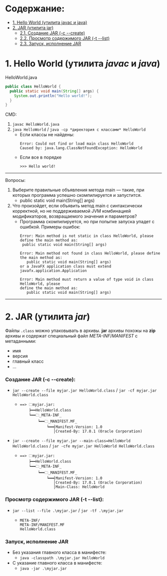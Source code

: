 # Содержание:
+ [1. Hello World (утилита javac и java)](#-1-hello-world-утилита-javac-и-java)
+ [2. JAR (утилита jar)](#-2-jar-(утилита-jar))
  + [2.1. Создание JAR (-c --create)](#создание-jar--c---create)
  + [2.2. Просмотр содержимого JAR (-t --list)](#просмотр-содержимого-jar--t---list)
  + [2.3. Запуск, исполнение JAR](#запуск-исполнение-jar)

# 1. Hello World (утилита _javac_ и _java_)
HelloWorld.java
```java
public class HelloWorld {
  public static void main(String[] args) {
    System.out.println("Hello world!");
  }
}
```
CMD:
1. `javac HelloWorld.java`
2. `java HelloWorld` / `java -cp *директория с классами* HelloWorld `
   + Если классы не найдены:
     ```
     Error: Could not find or load main class HelloWorld
     Caused by: java.lang.ClassNotFoundException: HelloWorld
     ```
   + Если все в порядке
      ```
      >>> Hello world!
      ```
---
Вопросы:
  1. Выберите правильные объявления метода main — такие, при которых программа успешно скомпилируется и запустится.
      + public static void main(String[] args)
  2. Что произойдет, если объявить метод main с синтаксически корректной, но не поддерживаемой JVM комбинацией модификаторов, возвращаемого значения и параметров?
      + Программа скомпилируется, но при попытке запуска упадет с ошибкой. Примеры ошибок:
        ```
        Error: Main method is not static in class HelloWorld, please define the main method as:
         public static void main(String[] args)
        ```
        ```
        Error: Main method not found in class HelloWorld, please define the main method as:
           public static void main(String[] args)
        or a JavaFX application class must extend javafx.application.Application
        ```
        ```
        Error: Main method must return a value of type void in class HelloWorld, please
        define the main method as:
           public static void main(String[] args)
        ```
---
# 2. JAR (утилита _jar_)
Файлы `.class` можно упаковывать в архивы.
**jar** архивы похожы на **zip** архивы и содержат специальный файл _META-INF_/_MANIFEST_ с метаданными:
  + имя
  + версия
  + главный класс
  + ...

### Создание JAR (-c --create):
+ `jar --create --file myjar.jar HelloWorld.class` / `jar -cf myjar.jar HelloWorld.class`
  + ```
    ==> 🗀myjar.jar:
        ┝━━HelloWorld.class
        ┕━━🗀_META-INF_
            ┕━━🗀_MANIFEST.MF_
                ┕━━┥Manifest-Version: 1.0
                   │Created-By: 17.0.1 (Oracle Corporation)
    ```
+ `jar --create --file myjar.jar --main-class=HelloWorld HelloWorld.class` / `jar -cfe myjar.jar HelloWorld HelloWorld.class`
  + ```
    ==> 🗀myjar.jar:
        ┝━━HelloWorld.class
        ┕━━🗀_META-INF_
            ┕━━🗀_MANIFEST.MF_
                ┕━━┥Manifest-Version: 1.0
                   │Created-By: 17.0.1 (Oracle Corporation)
                   │Main-Class: HelloWorld
    ```
### Просмотр содержимого JAR (-t --list):
+ `jar --list --file .\myjar.jar` / `jar -tf .\myjar.jar`
  + ```
    META-INF/
    META-INF/MANIFEST.MF
    HelloWorld.class
    ```
### Запуск, исполнение JAR
+ Без указания главного класса в манифесте:
  + `java -classpath .\myjar.jar HelloWorld`
+ С указание главного класса в манифесте:
  + `java -jar .\myjar.jar` 
